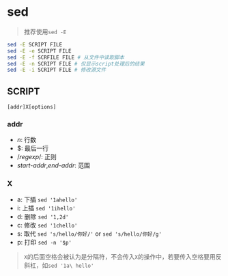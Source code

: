 # sed

> 推荐使用`sed -E`

```bash
sed -E SCRIPT FILE
sed -E -e SCRIPT FILE
sed -E -f SCRFILE FILE # 从文件中读取脚本
sed -E -n SCRIPT FILE # 仅显示script处理后的结果
sed -E -i SCRIPT FILE # 修改源文件
```

## SCRIPT

`[addr]X[options]`

### addr

- *n*: 行数
- $: 最后一行
- /*regexp*/: 正则
- *start-addr*,*end-addr*: 范围

### X

- a: 下插 `sed '1ahello'`
- i: 上插 `sed '1ihello'`
- d: 删除 `sed '1,2d'`
- c: 修改 `sed '1chello'`
- s: 取代 `sed 's/hello/你好/'` or `sed 's/hello/你好/g'`
- p: 打印 `sed -n '$p'`

> `X`的后面空格会被认为是分隔符，不会传入`X`的操作中，若要传入空格要用反斜杠，如`sed '1a\ hello'`
